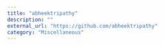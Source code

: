 ```yaml
---
title: "abheektripathy"
description: ""
external_url: "https://github.com/abheektripathy"
category: "Miscellaneous"
---
```


